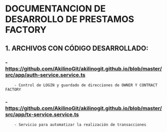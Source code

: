 #                                                             DOCUMENTANCION DE DESARROLLO DE PRESTAMOS FACTORY
## 1. ARCHIVOS CON CÓDIGO DESARROLLADO:
###   - https://github.com/AkilinoGit/akilinogit.github.io/blob/master/src/app/auth-service.service.ts
        - Control de LOGIN y guardado de direcciones de OWNER Y CONTRACT FACTORY
###   - https://github.com/AkilinoGit/akilinogit.github.io/blob/master/src/app/tx-service.service.ts
        - Servicio para automatizar la realización de transacciones 
